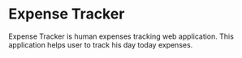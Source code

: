 # Expense Tracker

Expense Tracker is human expenses tracking web application. This application helps user to track his day today expenses.
